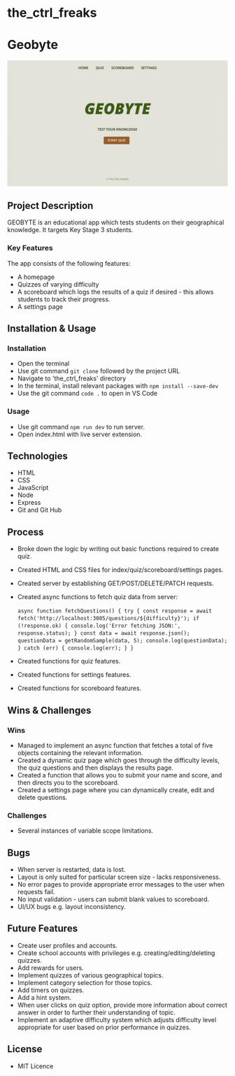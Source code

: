 # the_ctrl_freaks
# Geobyte
![Screenshot of Geobyte quiz homepage](https://raw.githubusercontent.com/ioptyu2/the_ctrl_freaks/dhiviya/Geobyte_ss.png)

## Project Description
GEOBYTE is an educational app which tests students on their geographical knowledge. It targets Key Stage 3 students.

### Key Features
The app consists of the following features:
* A homepage 
* Quizzes of varying difficulty
* A scoreboard which logs the results of a quiz if desired - this allows students to track their progress.
* A settings page

## Installation & Usage

### Installation
* Open the terminal
* Use git command `git clone` followed by the project URL 
* Navigate to 'the_ctrl_freaks' directory
* In the terminal, install relevant packages with `npm install --save-dev` 
* Use the git command `code .` to open in VS Code

### Usage
* Use git command `npm run dev` to run server.
* Open index.html with live server extension.

## Technologies
* HTML
* CSS
* JavaScript
* Node
* Express
* Git and Git Hub

## Process
* Broke down the logic by writing out basic functions required to create quiz.
* Created HTML and CSS files for index/quiz/scoreboard/settings pages.
* Created server by establishing GET/POST/DELETE/PATCH requests.
* Created async functions to fetch quiz data from server:
    
    `async function fetchQuestions() {
    try {
        const response = await fetch('http://localhost:3005/questions/${difficulty}');
        if (!response.ok) {
            console.log('Error fetching JSON:', response.status);
        }
        const data = await response.json();
        questionData = getRandomSample(data, 5);
        console.log(questionData);
    } catch (err) {
        console.log(err);
    }
}`

* Created functions for quiz features. 
* Created functions for settings features.
* Created functions for scoreboard features.

## Wins & Challenges

### Wins
* Managed to implement an async function that fetches a total of five objects containing the relevant information.
* Created a dynamic quiz page which goes through the difficulty levels, the quiz questions and then displays the results page.
* Created a function that allows you to submit your name and score, and then directs you to the scoreboard.
* Created a settings page where you can dynamically create, edit and delete questions.

### Challenges
* Several instances of variable scope limitations.

## Bugs
* When server is restarted, data is lost.
* Layout is only suited for particular screen size - lacks responsiveness.
* No error pages to provide appropriate error messages to the user when requests fail.
* No input validation - users can submit blank values to scoreboard.
* UI/UX bugs e.g. layout inconsistency.

## Future Features
* Create user profiles and accounts.
* Create school accounts with privileges e.g. creating/editing/deleting quizzes.
* Add rewards for users.
* Implement quizzes of various geographical topics.
* Implement category selection for those topics. 
* Add timers on quizzes. 
* Add a hint system.
* When user clicks on quiz option, provide more information about correct answer in order to further their understanding of topic.
* Implement an adaptive difficulty system which adjusts difficulty level appropriate for user based on prior performance in quizzes.

## License
* MIT Licence


